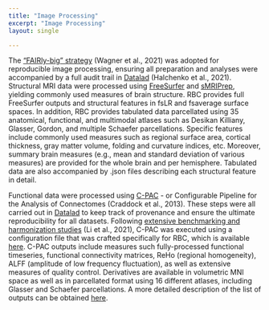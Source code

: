 ```yaml
---
title: "Image Processing"
excerpt: "Image Processing"
layout: single

---
```

The [“FAIRly-big” strategy](https://www.nature.com/articles/s41597-022-01163-2) (Wagner et al., 2021) was adopted for reproducible image processing, ensuring all preparation and analyses were accompanied by a full audit trail in [Datalad](https://www.datalad.org/) (Halchenko et al., 2021). Structural MRI data were processed using [FreeSurfer](https://surfer.nmr.mgh.harvard.edu/) and [sMRIPrep](https://www.nipreps.org/smriprep/), yielding commonly used measures of brain structure. RBC provides full FreeSurfer outputs and structural features in fsLR and fsaverage surface spaces. In addition, RBC provides tabulated data parcellated using 35 anatomical, functional, and multimodal atlases such as Desikan Killiany, Glasser, Gordon, and multiple Schaefer parcellations. Specific features include commonly used measures such as regional surface area, cortical thickness, gray matter volume, folding and curvature indices, etc. Moreover, summary brain measures (e.g., mean and standard deviation of various measures) are provided for the whole brain and per hemisphere. Tabulated data are also accompanied by .json files describing each structural feature in detail.

Functional data were processed using [C-PAC](https://fcp-indi.github.io/docs/nightly/user/quick) - or Configurable Pipeline for the Analysis of Connectomes (Craddock et al., 2013). These steps were all carried out in [Datalad](https://www.datalad.org/) to keep track of provenance and ensure the ultimate reproducibility for all datasets. Following [extensive benchmarking and harmonization studies](https://www.biorxiv.org/content/10.1101/2021.12.01.470790v3.abstract) (Li et al., 2021), C-PAC was executed using a configuration file that was crafted specifically for RBC, which is available [here](https://github.com/FCP-INDI/C-PAC/blob/0182f98c61cb7fbb495c8300e6a6a7991c859240/CPAC/resources/configs/pipeline_config_rbc-options.yml#L172). C-PAC outputs include measures such fully-processed functional timeseries, functional connectivity matrices, ReHo (regional homogeneity), ALFF (amplitude of low frequency fluctuation), as well as extensive measures of quality control. Derivatives are available in volumetric MNI space as well as in parcellated format using 16 different atlases, including Glasser and Schaefer parcellations. A more detailed description of the list of outputs can be obtained [here](https://fcp-indi.github.io/docs/nightly/user/output_dir).
